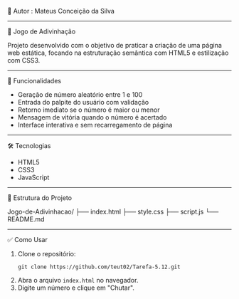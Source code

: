👤 Autor
: Mateus Conceição da Silva

---

🎯 Jogo de Adivinhação

Projeto desenvolvido com o objetivo de praticar a criação de uma página web estática, focando na estruturação semântica com HTML5 e estilização com CSS3.

---

🚀 Funcionalidades

- Geração de número aleatório entre 1 e 100  
- Entrada do palpite do usuário com validação  
- Retorno imediato se o número é maior ou menor  
- Mensagem de vitória quando o número é acertado  
- Interface interativa e sem recarregamento de página

---

🛠️ Tecnologias

- HTML5  
- CSS3
- JavaScript

---

📁 Estrutura do Projeto

Jogo-de-Adivinhacao/
├── index.html
├── style.css
├── script.js
└── README.md

---

✅ Como Usar

1. Clone o repositório:
    ```
    git clone https://github.com/teut02/Tarefa-5.12.git
    ```
2. Abra o arquivo `index.html` no navegador.
3. Digite um número e clique em "Chutar".